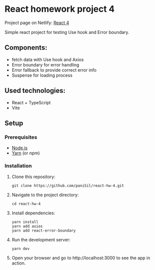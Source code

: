 # React homework project 4
Project page on Netlify: [React 4](https://react-hw-4-panisil.netlify.app/)

Simple react project for testing Use hook and Error boundary.

## Components:
- fetch data with Use hook and Axios
- Error boundary for error handling
- Error fallback to provide correct error info
- Suspense for loading process

## Used technologies:
- React + TypeScript
- Vite

## Setup

### Prerequisites

- [Node.js](https://nodejs.org/)
- [Yarn](https://yarnpkg.com/) (or npm)

### Installation

1. Clone this repository:
   ```
   git clone https://github.com/paniSil/react-hw-4.git
   ```
   
2. Navigate to the project directory:
   ```
   cd react-hw-4
   ```

4. Install dependencies:
   ```
   yarn install
   yarn add axios
   yarn add react-error-boundary
   ```

5. Run the development server:
   ```
   yarn dev
   ```

6. Open your browser and go to http://localhost:3000 to see the app in action.

